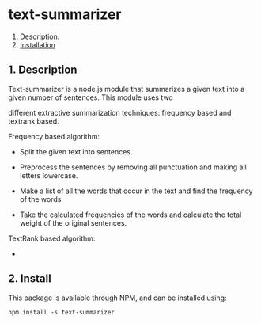 # text-summarizer

1. [ Description. ](#desc)
2. [ Installation ](#install)

<a name="desc"></a>
## 1. Description

Text-summarizer is a node.js module that summarizes a given text into a given number of sentences. This module uses two

different extractive summarization techniques: frequency based and textrank based. 

Frequency based algorithm:

- Split the given text into sentences.

- Preprocess the sentences by removing all punctuation and making all letters lowercase.

- Make a list of all the words that occur in the text and find the frequency of the words.

- Take the calculated frequencies of the words and calculate the total weight of the original sentences.

TextRank based algorithm:

-

<a name="install"></a>
## 2. Install

This package is available through NPM, and can be installed using:

```
npm install -s text-summarizer
```

